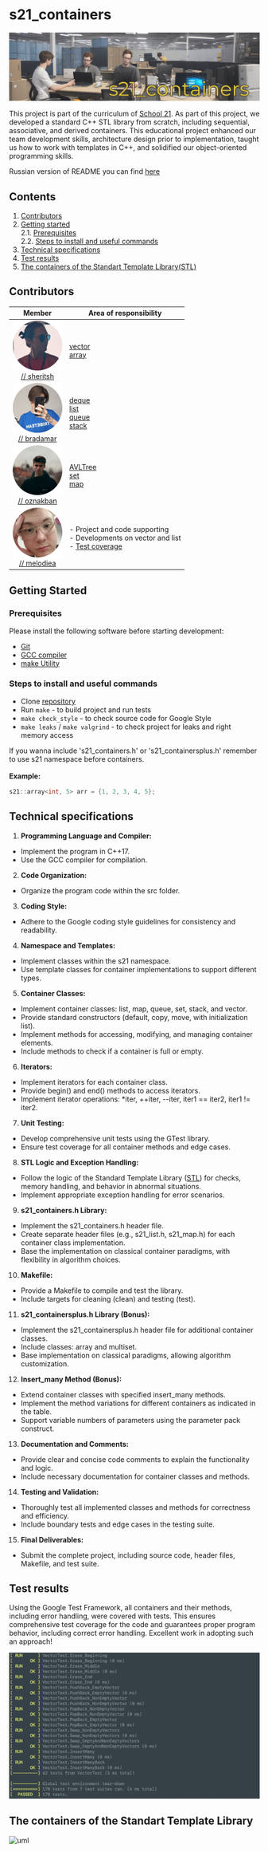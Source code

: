 # s21_containers

![s21_containers](./misc/images/header_containers.jpg)

This project is part of the curriculum of [School 21](https://21-school.ru/).
As part of this project, we developed a standard C++ STL library from scratch, including sequential, associative, and derived containers. This educational project enhanced our team development skills, architecture design prior to implementation, taught us how to work with templates in C++, and solidified our object-oriented programming skills.

Russian version of README you can find [here](./README_RUS.md)


## Contents

1. [Contributors](#contributors)
2. [Getting started](#getting-started) \
   2.1. [Prerequisites](#prerequisites)  
   2.2. [Steps to install and useful commands](#steps-to-install-and-useful-commands)
3. [Technical specifications](#technical-specifications)
4. [Test results](#test-results)
5. [The containers of the Standart Template Library(STL)](#the-containers-of-the-standart-template-library)


## Contributors

|                       <center> Member </center>                             |              Area of ​​responsibility         |
|-----------------------------------------------------------------------------|--------------------------------------------|
| [![sheritsh_avatar](misc/images/sheritsh.png)](https://github.com/sheritsh)<br /> <center>[// sheritsh](https://github.com/sheritsh)</center> | [vector](./src/s21_containers/vector/) <br /> [array](./src/s21_containersplus/array/) <br /> |
| [![bradamar_avatar](misc/images/bradamar.png)](https://github.com/YaBear)<br /> <center>[// bradamar](https://github.com/YaBear)</center>| [deque](./src/s21_containers/deque/) <br /> [list](./src/s21_containers/list/) <br /> [queue](./src/s21_containers/queue/) <br /> [stack](./src/s21_containers/stack/) |
| [![oznakban_avatar](misc/images/oznakban.png)](https://github.com/rodion-21-kzn)<br /> <center>[// oznakban](https://github.com/rodion-21-kzn)</center>| [AVLTree](./src/s21_containers/AVLTree/) <br /> [set](./src/s21_containers/set/) <br /> [map](./src/s21_containers/map/) |
| [![melodiea_avatar](misc/images/melodiea.png)](https://github.com/Mihal-Urich)<br /> <center>[// melodiea](https://github.com/Mihal-Urich)</center>| - Project and code supporting <br /> - Developments on vector and list <br /> - [Test coverage](./src/tests/) |

## Getting Started

### Prerequisites

Please install the following software before starting development:

- [Git](https://git-scm.com/downloads)
- [GCC compiler](https://gcc.gnu.org/)
- [make Utility](https://www.gnu.org/software/make/)

### Steps to install and useful commands

- Clone [repository](./)
- Run `make` - to build project and run tests
- `make check_style` - to check source code for Google Style
- `make leaks` / `make valgrind` - to check project for leaks and right memory access

If you wanna include 's21_containers.h' or 's21_containersplus.h' remember to use s21 namespace before containers. <br /><br />
__Example:__
```C++
s21::array<int, 5> arr = {1, 2, 3, 4, 5};
```

## Technical specifications

1. __Programming Language and Compiler:__
- Implement the program in C++17.
- Use the GCC compiler for compilation.
2. __Code Organization:__
- Organize the program code within the src folder.
3. __Coding Style:__
- Adhere to the Google coding style guidelines for consistency and readability.
4. __Namespace and Templates:__
- Implement classes within the s21 namespace.
- Use template classes for container implementations to support different types.
5. __Container Classes:__
- Implement container classes: list, map, queue, set, stack, and vector.
- Provide standard constructors (default, copy, move, with initialization list).
- Implement methods for accessing, modifying, and managing container elements.
- Include methods to check if a container is full or empty.
6. __Iterators:__
- Implement iterators for each container class.
- Provide begin() and end() methods to access iterators.
- Implement iterator operations: *iter, ++iter, --iter, iter1 == iter2, iter1 != iter2.
7. __Unit Testing:__
- Develop comprehensive unit tests using the GTest library.
- Ensure test coverage for all container methods and edge cases.
8. __STL Logic and Exception Handling:__
- Follow the logic of the Standard Template Library ([STL](#the-containers-of-the-standart-template-library)) for checks, memory handling, and behavior in abnormal situations.
- Implement appropriate exception handling for error scenarios.
9. __s21_containers.h Library:__
- Implement the s21_containers.h header file.
- Create separate header files (e.g., s21_list.h, s21_map.h) for each container class implementation.
- Base the implementation on classical container paradigms, with flexibility in algorithm choices.
10. __Makefile:__
- Provide a Makefile to compile and test the library.
- Include targets for cleaning (clean) and testing (test).
11. __s21_containersplus.h Library (Bonus):__
- Implement the s21_containersplus.h header file for additional container classes.
- Include classes: array and multiset.
- Base implementation on classical paradigms, allowing algorithm customization.
12. __Insert_many Method (Bonus):__
- Extend container classes with specified insert_many methods.
- Implement the method variations for different containers as indicated in the table.
- Support variable numbers of parameters using the parameter pack construct.
13. __Documentation and Comments:__
- Provide clear and concise code comments to explain the functionality and logic.
- Include necessary documentation for container classes and methods.
14. __Testing and Validation:__
- Thoroughly test all implemented classes and methods for correctness and efficiency.
- Include boundary tests and edge cases in the testing suite.
15. __Final Deliverables:__
- Submit the complete project, including source code, header files, Makefile, and test suite.

## Test results

Using the Google Test Framework, all containers and their methods, including error handling, were covered with tests. This ensures comprehensive test coverage for the code and guarantees proper program behavior, including correct error handling. Excellent work in adopting such an approach!

![test_results](./misc/images/test_results.png)

## The containers of the Standart Template Library

![uml](./materials/STL_UML.png)
